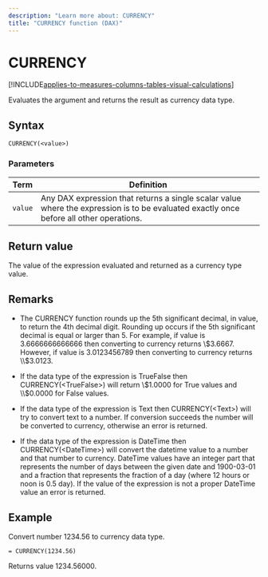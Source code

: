 ```yaml
---
description: "Learn more about: CURRENCY"
title: "CURRENCY function (DAX)"
---
```

# CURRENCY

[!INCLUDE[applies-to-measures-columns-tables-visual-calculations](includes/applies-to-measures-columns-tables-visual-calculations.md)]

Evaluates the argument and returns the result as currency data type.  
  
## Syntax  
  
```dax
CURRENCY(<value>)  
```
  
### Parameters  

|Term|Definition|  
|--------|--------------|  
|`value`|Any DAX expression that returns a single scalar value where the expression is to be evaluated exactly once before all other operations. |  

## Return value

The value of the expression evaluated and returned as a currency type value.  
  
## Remarks  
  
- The CURRENCY function rounds up the 5th significant decimal, in value, to return the 4th decimal digit. Rounding up occurs if the 5th significant decimal is equal or larger than 5. For example, if value is 3.6666666666666 then converting to currency returns \\$3.6667. However, if value is 3.0123456789 then converting to currency returns \\$3.0123.  
  
- If the data type of the expression is TrueFalse then CURRENCY(\<TrueFalse>) will return \\$1.0000 for True values and \\$0.0000 for False values.  
  
- If the data type of the expression is Text then CURRENCY(\<Text>) will try to convert text to a number. If conversion succeeds the number will be converted to currency, otherwise an error is returned.  
  
- If the data type of the expression is DateTime then CURRENCY(\<DateTime>) will convert the datetime value to a number and that number to currency. DateTime values have an integer part that represents the number of days between the given date and 1900-03-01 and a fraction that represents the fraction of a day (where 12 hours or noon is 0.5 day). If the value of the expression is not a proper DateTime value an error is returned.  
  
## Example

Convert number 1234.56 to currency data type.  
  
```dax
= CURRENCY(1234.56)  
```

Returns value 1234.56000.

